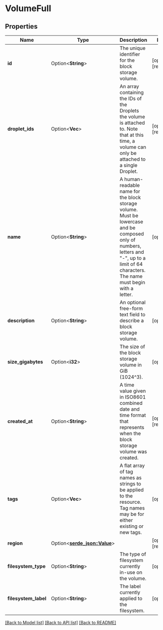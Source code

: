 # VolumeFull

## Properties

Name | Type | Description | Notes
------------ | ------------- | ------------- | -------------
**id** | Option<**String**> | The unique identifier for the block storage volume. | [optional][readonly]
**droplet_ids** | Option<**Vec<i32>**> | An array containing the IDs of the Droplets the volume is attached to. Note that at this time, a volume can only be attached to a single Droplet. | [optional][readonly]
**name** | Option<**String**> | A human-readable name for the block storage volume. Must be lowercase and be composed only of numbers, letters and \"-\", up to a limit of 64 characters. The name must begin with a letter. | [optional]
**description** | Option<**String**> | An optional free-form text field to describe a block storage volume. | [optional]
**size_gigabytes** | Option<**i32**> | The size of the block storage volume in GiB (1024^3). | [optional]
**created_at** | Option<**String**> | A time value given in ISO8601 combined date and time format that represents when the block storage volume was created. | [optional][readonly]
**tags** | Option<**Vec<String>**> | A flat array of tag names as strings to be applied to the resource. Tag names may be for either existing or new tags. | [optional]
**region** | Option<[**serde_json::Value**](serde_json::Value.md)> |  | [optional][readonly]
**filesystem_type** | Option<**String**> | The type of filesystem currently in-use on the volume. | [optional]
**filesystem_label** | Option<**String**> | The label currently applied to the filesystem. | [optional]

[[Back to Model list]](../README.md#documentation-for-models) [[Back to API list]](../README.md#documentation-for-api-endpoints) [[Back to README]](../README.md)


